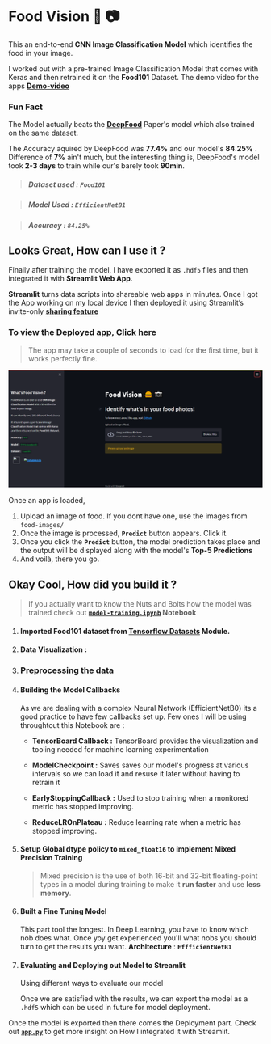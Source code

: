 # Food Vision :hamburger: :camera:

This an end-to-end **CNN Image Classification Model** which identifies the food in your image. 

I worked out with a pre-trained Image Classification Model that comes with Keras and then retrained it on the **Food101** Dataset.
The demo video for the apps [**Demo-video**](https://drive.google.com/file/d/1Ck6mIuzngg956nBefYvQ_IeoEX20yzV0/view?usp=sharing)

### Fun Fact 

The Model actually beats the [**DeepFood**](https://arxiv.org/pdf/1606.05675.pdf) Paper's model which also trained on the same dataset.

The Accuracy aquired by DeepFood was **77.4%** and our model's **84.25%** . Difference of **7%** ain't much, but the interesting thing is, DeepFood's model took **2-3 days** to train while our's barely took **90min**.

> ##### **Dataset used :**  **`Food101`**

> ##### **Model Used :** **`EfficientNetB1`**

> ##### **Accuracy :** **`84.25%`**

## Looks Great, How can I use it ?

Finally after training the model, I have exported it as `.hdf5` files and then integrated it with **Streamlit Web App**. 

**Streamlit** turns data scripts into shareable web apps in minutes. 
Once I got the App working on my local device I then deployed it using Streamlit’s invite-only **[sharing feature](https://streamlit.io/sharing)**

### To view the Deployed app, [Click here](https://share.streamlit.io/rishab86515/food_101/main/app.py)

> The app may take a couple of seconds to load for the first time, but it works perfectly fine.

![Screenshot 2021-05-29 at 6.01.44 PM](./photos/p1.png)

Once an app is loaded, 

1. Upload an image of food. If you dont have one, use the images from `food-images/`
2. Once the image is processed, **`Predict`** button appears. Click it.
3. Once you click the **`Predict`** button, the model prediction takes place and the output will be displayed along with the model's **Top-5 Predictions**
4. And voilà, there you go.


## Okay Cool, How did you build it ?

> If you actually want to know the Nuts and Bolts how the model was trained check out **[`model-training.ipynb`](https://github.com/Rishab86515/Food_101/blob/main/food_vision.ipynb) Notebook**

1. #### Imported Food101 dataset from **[Tensorflow Datasets](https://www.tensorflow.org/datasets)** Module.

2. #### Data Visualization : 

3. ### Preprocessing the data

4. #### Building the Model Callbacks 

   As we are dealing with a complex Neural Network (EfficientNetB0) its a good practice to have few callbacks set up. Few ones I will be using throughtout this Notebook are :

   - **TensorBoard Callback :** TensorBoard provides the visualization and tooling needed for machine learning experimentation

   - **ModelCheckpoint :** Saves saves our model's progress at various intervals so we can load it and resuse it later without having to retrain it

   - **EarlyStoppingCallback :** Used to stop training when a monitored metric has stopped improving.

   - **ReduceLROnPlateau :** Reduce learning rate when a metric has stopped improving.

5. #### Setup Global dtype policy to **`mixed_float16`** to implement Mixed Precision Training

   > Mixed precision is the use of both 16-bit and 32-bit floating-point types in a model during training to make it **run faster** and use **less memory**.



5. #### Built a Fine Tuning Model

   This part tool the longest. In Deep Learning, you have to know which nob does what. Once yoy get experienced you'll what nobs you should turn to get the results you want. 
   **Architecture** : **`EffficientNetB1`**
   

6. #### Evaluating and Deploying out Model to Streamlit

   Using different ways to evaluate our model

   Once we are satisfied with the results, we can export the model as a `.hdf5`  which can be used in future for model deployment.

Once the model is exported then there comes the Deployment part. Check out  **[`app.py`](https://github.com/Rishab86515/Food_101/blob/main/app.py)** to get more insight on How I integrated it with Streamlit.




